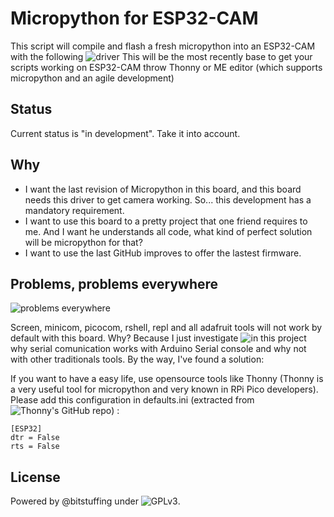 # Micropython for ESP32-CAM

This script will compile and flash a fresh micropython into an ESP32-CAM with the following ![driver](https://github.com/lemariva/micropython-camera-driver)
This will be the most recently base to get your scripts working on ESP32-CAM throw Thonny or ME editor (which supports micropython and an agile development)

## Status

Current status is "in development". Take it into account.

## Why

- I want the last revision of Micropython in this board, and this board needs this driver to get camera working. So... this development has a mandatory requirement.
- I want to use this board to a pretty project that one friend requires to me. And I want he understands all code, what kind of perfect solution will be micropython for that?
- I want to use the last GitHub improves to offer the lastest firmware.

## Problems, problems everywhere

![problems everywhere](https://smarter-ecommerce.com/blog/en/wp-content/uploads/2016/08/feed-problems.gif)

Screen, minicom, picocom, rshell, repl and all adafruit tools will not work by default with this board. Why? Because I just investigate ![in this project](https://github.com/bitstuffing/esp32-telecam) why serial comunication works with Arduino Serial console and why not with other traditionals tools. By the way, I've found a solution:

If you want to have a easy life, use opensource tools like Thonny (Thonny is a very useful tool for micropython and very known in RPi Pico developers). Please add this configuration in defaults.ini (extracted from ![Thonny's GitHub repo](https://github.com/thonny/thonny/issues/1462)) :

```
[ESP32]
dtr = False
rts = False
```

## License
Powered by @bitstuffing under ![GPLv3](http://www.gnu.org/licenses/GPLv3). 